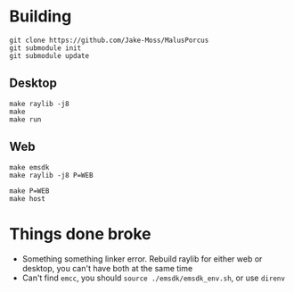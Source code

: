 # Building
```
git clone https://github.com/Jake-Moss/MalusPorcus
git submodule init
git submodule update
```
## Desktop
```
make raylib -j8
make 
make run
```

## Web
```
make emsdk
make raylib -j8 P=WEB

make P=WEB
make host
```

# Things done broke
- Something something linker error. Rebuild raylib for either web or desktop, you can't have both at the same time
- Can't find `emcc`, you should `source ./emsdk/emsdk_env.sh`, or use `direnv`

